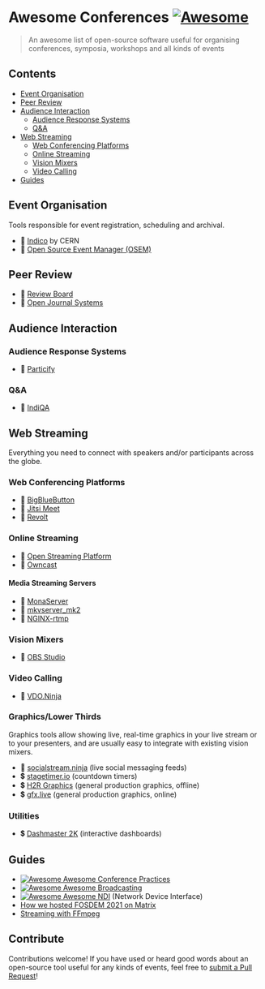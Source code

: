 # Awesome Conferences [![Awesome](https://awesome.re/badge.svg)](https://awesome.re)

> An awesome list of open-source software useful for organising conferences, symposia, workshops and all kinds of events


## Contents

- [Event Organisation](#event-organisation)
- [Peer Review](#peer-review)
- [Audience Interaction](#audience-interaction)
  - [Audience Response Systems](#audience-response-systems)
  - [Q&A](#qa)
- [Web Streaming](#web-streaming)
  - [Web Conferencing Platforms](#web-conferencing-platforms)
  - [Online Streaming](#online-streaming)
  - [Vision Mixers](#vision-mixers)
  - [Video Calling](#video-calling)
- [Guides](#guides)

## Event Organisation

Tools responsible for event registration, scheduling and archival.

- :page_with_curl: [Indico](https://getindico.io/) by CERN
- :page_with_curl: [Open Source Event Manager (OSEM)](https://osem.io/)

## Peer Review

- :page_with_curl: [Review Board](https://www.reviewboard.org/)
- :page_with_curl: [Open Journal Systems](https://pkp.sfu.ca/ojs/)

## Audience Interaction

### Audience Response Systems

- :page_with_curl: [Particify](https://particify.de/)

### Q&A

- :page_with_curl: [IndiQA](https://github.com/kongr45gpen/indiqa/)

## Web Streaming

Everything you need to connect with speakers and/or participants across the globe.

### Web Conferencing Platforms

- :page_with_curl: [BigBlueButton](https://bigbluebutton.org/)
- :page_with_curl: [Jitsi Meet](https://meet.jit.si/)
- :page_with_curl: [Revolt](https://github.com/revoltchat)

### Online Streaming

- :page_with_curl: [Open Streaming Platform](https://openstreamingplatform.com/)
- :page_with_curl: [Owncast](https://owncast.online/)

#### Media Streaming Servers

- :page_with_curl: [MonaServer](https://github.com/MonaSolutions/MonaServer2)
- :page_with_curl: [mkvserver_mk2](https://github.com/klaxa/mkvserver_mk2)
- :page_with_curl: [NGINX-rtmp](https://github.com/arut/nginx-rtmp-module)

### Vision Mixers

- :page_with_curl: [OBS Studio](https://github.com/revoltchat)

### Video Calling

- :page_with_curl: [VDO.Ninja](https://github.com/steveseguin/vdo.ninja)

### Graphics/Lower Thirds

Graphics tools allow showing live, real-time graphics in your live stream or to your presenters, and are
usually easy to integrate with existing vision mixers.

- :page_with_curl: [socialstream.ninja](https://github.com/steveseguin/social_stream) (live social messaging feeds)
- :heavy_dollar_sign: [stagetimer.io](https://stagetimer.io/) (countdown timers)
- :heavy_dollar_sign: [H2R Graphics](https://h2r.graphics/) (general production graphics, offline)
- :heavy_dollar_sign: [gfx.live](https://gfx.live/) (general production graphics, online)

### Utilities

- :heavy_dollar_sign: [Dashmaster 2K](https://dashmaster2k.com/) (interactive dashboards)

## Guides

- [![Awesome](https://awesome.re/badge.svg) Awesome Conference Practices](https://github.com/kitze/awesome-conference-practices)
- [![Awesome](https://awesome.re/badge.svg) Awesome Broadcasting](https://github.com/ebu/awesome-broadcasting)
- [![Awesome](https://awesome.re/badge.svg) Awesome NDI](https://github.com/florisporro/awesome-ndi) (Network Device Interface)
- [How we hosted FOSDEM 2021 on Matrix](https://matrix.org/blog/2021/02/15/how-we-hosted-fosdem-2021-on-matrix)
- [Streaming with FFmpeg](https://trac.ffmpeg.org/wiki/StreamingGuide)

## Contribute

Contributions welcome! If you have used or heard good words about an open-source tool useful for any kinds of events, feel free to [submit a Pull Request](https://github.com/kongr45gpen/awesome-conferences/pulls)!
